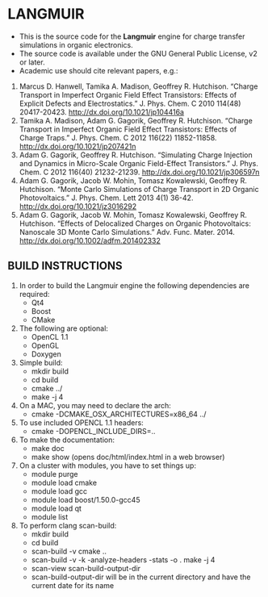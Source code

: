 # LANGMUIR #
* This is the source code for the **Langmuir** engine for charge transfer
  simulations in organic electronics.
* The source code is available under the GNU General Public License, v2 or later.
* Academic use should cite relevant papers, e.g.:

 1. Marcus D. Hanwell, Tamika A. Madison, Geoffrey R. Hutchison. “Charge Transport in Imperfect Organic Field Effect Transistors: Effects of Explicit Defects and Electrostatics.” J. Phys. Chem. C 2010 114(48) 20417-20423. http://dx.doi.org/10.1021/jp104416a
 2. Tamika A. Madison, Adam G. Gagorik, Geoffrey R. Hutchison. “Charge Transport in Imperfect Organic Field Effect Transistors: Effects of Charge Traps.” J. Phys. Chem. C 2012 116(22) 11852-11858. http://dx.doi.org/10.1021/jp207421n
 3. Adam G. Gagorik, Geoffrey R. Hutchison. “Simulating Charge Injection and Dynamics in Micro-Scale Organic Field-Effect Transistors.” J. Phys. Chem. C 2012 116(40) 21232-21239. http://dx.doi.org/10.1021/jp306597n
 4. Adam G. Gagorik, Jacob W. Mohin, Tomasz Kowalewski, Geoffrey R. Hutchison. “Monte Carlo Simulations of Charge Transport in 2D Organic Photovoltaics.” J. Phys. Chem. Lett 2013 4(1) 36-42. http://dx.doi.org/10.1021/jz3016292
 5. Adam G. Gagorik, Jacob W. Mohin, Tomasz Kowalewski, Geoffrey R. Hutchison. “Effects of Delocalized Charges on Organic Photovoltaics: Nanoscale 3D Monte Carlo Simulations.” Adv. Func. Mater. 2014. http://dx.doi.org/10.1002/adfm.201402332

## BUILD INSTRUCTIONS ##
1. In order to build the Langmuir engine the following dependencies are required:
    * Qt4
    * Boost
    * CMake
2. The following are optional:
    * OpenCL 1.1
    * OpenGL
    * Doxygen
3. Simple build:
    * mkdir build
    * cd build
    * cmake ../
    * make -j 4
4. On a MAC, you may need to declare the arch:
    *  cmake -DCMAKE_OSX_ARCHITECTURES=x86_64 ../
5. To use included OPENCL 1.1 headers:
    *  cmake -DOPENCL_INCLUDE_DIRS=..
6. To make the documentation:
    * make doc
    * make show (opens doc/html/index.html in a web browser)
7. On a cluster with modules, you have to set things up:
    * module purge
    * module load cmake
    * module load gcc
    * module load boost/1.50.0-gcc45
    * module load qt
    * module list
8. To perform clang scan-build:
    * mkdir build
    * cd build
    * scan-build -v cmake ..
    * scan-build -v -k -analyze-headers -stats -o . make -j 4
    * scan-view scan-build-output-dir
    * scan-build-output-dir will be in the current directory and have the current date for its name
